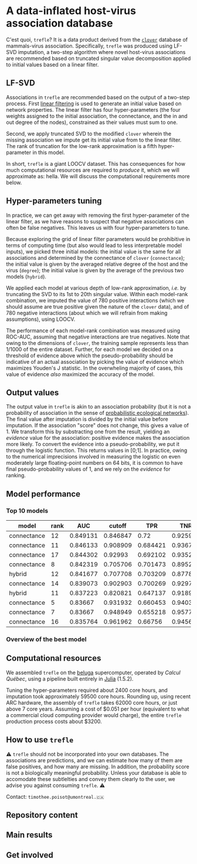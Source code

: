 # A data-inflated host-virus association database

C'est quoi, `trefle`? It is a data product derived from the [`clover`][clover]
database of mammals-virus association. Specifically, `trefle` was produced using
LF-SVD imputation, a two-step algorithm where novel host-virus associations are
recommended based on truncated singular value decomposition applied to initial
values based on a linear filter.

[clover]: https://github.com/viralemergence/clover

## LF-SVD

Associations in `trefle` are recommended based on the output of a two-step
process. First [linear filtering][LF] is used to generate an initial value based
on network properties. The linear filter has four hyper-parameters (the four
weights assigned to the initial association, the connectance, and the in and out
degree of the nodes), constrained as their values must sum to one.

[LF]: https://www.nature.com/articles/srep45908

Second, we apply truncated SVD to the modified `clover` wherein the missing
association we impute get its initial value from to the linear filter. The rank
of truncation for the low-rank approximation is a fifth hyper-parameter in this
model.

In short, `trefle` is a giant LOOCV dataset. This has consequences for how much
computational resources are required to *produce* it, which we will approximate
as: hella. We will discuss the computational requirements more below.

## Hyper-parameters tuning

In practice, we can get away with removing the first hyper-parameter of the
linear filter, as we have reasons to suspect that negative associations can
often be false negatives. This leaves us with four hyper-parameters to tune.

Because exploring the grid of linear filter parameters would be prohibitive in
terms of computing time (but also would lead to less interpretable model
inputs), we picked three initial models: the initial value is the same for all
associations and determined by the connectance of `clover` (`connectance`); the
initial value is given by the averaged relative degree of the host and the virus
(`degree`); the initial value is given by the average of the previous two models
(`hybrid`).

We applied each model at various depth of low-rank approximation, *i.e.* by
truncating the SVD to its 1st to 20th singular value. Within each model-rank
combination, we imputed the value of 780 positive interactions (which we should
assume are true positive given the nature of the `clover` data), and of 780
negative interactions (about which we will refrain from making assumptions),
using LOOCV.

The performance of each model-rank combination was measured using ROC-AUC,
assuming that negative interactions are true negatives. Note that owing to the
dimensions of `clover`, the training sample represents less than 1/1000 of the
entire dataset. Further, for each model we decided on a threshold of evidence
above which the pseudo-probability should be indicative of an actual association
by picking the value of evidence which maximizes Youden's J statistic. In the
overwheling majority of cases, this value of evidence *also* maximized the
accuracy of the model.

## Output values

The output value in `trefle` is akin to an association probability (but it is
not a probability of association in the sense of [probabilistic ecological
networks][pen]). The final value after imputation is divided by the initial
value before imputation. If the association "score" does not change, this gives
a value of 1. We transform this by substracting one from the result, yielding an
*evidence* value for the association: positive evidence makes the association
more likely. To convert the evidence into a pseudo-probability, we put it
through the logistic function. This returns values in [0;1]. In practice, owing
to the numerical imprecisions involved in measuring the logistic on even
moderately large floating-point numbers on 64 bits, it is common to have final
pseudo-probability values of 1, and we rely on the *evidence* for ranking.

[pen]: https://besjournals.onlinelibrary.wiley.com/doi/10.1111/2041-210X.12468

## Model performance

### Top 10 models

| model        | rank  |  AUC       |  cutoff    |  TPR      | TNR      |  PPV       | NPV       | FNR      | FPR       | FDR       | FOR      | CSI      | ACC      | J         |
| ------------ |------ |----------- | ---------- | --------- |--------- |----------- |---------- |----------|-----------|-----------|----------|----------|----------|-------- |
| connectance  |    12 |  0.849131  |  0.846847  |  0.72     | 0.925926 |  0.90604   | 0.769231  | 0.28     | 0.0740741 | 0.0939597 | 0.230769 | 0.669975 | 0.823373 | 0.645926 |
| connectance  |    11 |  0.846133  |  0.908909  |  0.684421 | 0.936759 |  0.914591  | 0.75      | 0.315579 | 0.0632411 | 0.0854093 | 0.25     | 0.643304 | 0.811258 | 0.62118 |
| connectance  |    17 |  0.844302  |  0.92993   |  0.692102 | 0.935271 |  0.913428  | 0.754797  | 0.307898 | 0.0647292 | 0.0865724 | 0.245203 | 0.649497 | 0.814495 | 0.627373 |
| connectance  |     8 |  0.842319  |  0.705706  |  0.701473 | 0.895225 |  0.868988  | 0.75167   | 0.298527 | 0.104775  | 0.131012  | 0.24833  | 0.634383 | 0.798801 | 0.596698 |
| hybrid       |    12 |  0.841677  |  0.707708  |  0.703209 | 0.877822 |  0.851133  | 0.748584  | 0.296791 | 0.122178  | 0.148867  | 0.251416 | 0.62619  | 0.790806 | 0.581031 |
| connectance  |    14 |  0.839073  |  0.902903  |  0.700269 | 0.929708 |  0.907666  | 0.758658  | 0.299731 | 0.0702918 | 0.0923345 | 0.241342 | 0.653701 | 0.815754 | 0.629977 |
| hybrid       |    11 |  0.837223  |  0.820821  |  0.647137 | 0.918991 |  0.888483  | 0.723093  | 0.352863 | 0.0810093 | 0.111517  | 0.276907 | 0.598522 | 0.783245 | 0.566128 |
| connectance  |     5 |  0.83667   |  0.931932  |  0.660453 | 0.940318 |  0.916821  | 0.735477  | 0.339547 | 0.0596817 | 0.0831793 | 0.264523 | 0.623116 | 0.800664 | 0.600771 |
| connectance  |     7 |  0.83667   |  0.948949  |  0.655218 | 0.957784 |  0.939394  | 0.735562  | 0.344782 | 0.0422164 | 0.0606061 | 0.264438 | 0.628644 | 0.806601 | 0.613002 |
| connectance  |    16 |  0.835764  |  0.961962  |  0.66756  | 0.945623 |  0.923933  | 0.741935  | 0.33244  | 0.0543767 | 0.0760668 | 0.258065 | 0.632783 | 0.807333 | 0.613184 |

### Overview of the best model
## Computational resources

We assembled `trefle` on the [beluga][beluga] supercomputer, operated by *Calcul
Québec*, using a pipeline built entirely in [Julia][jl] (1.5.2).

[beluga]: https://www.computecanada.ca/featured/beluga-the-latest-supercomputer-for-canadian-researchers/
[jl]: https://julialang.org/

Tuning the hyper-parameters required about 2400 core hours, and imputation took
approximately 59500 core hours. Rounding up, using recent ARC hardware, the
assembly of `trefle` takes 62000 core hours, or just above 7 core years.
Assuming a cost of $0.051 per hour (equivalent to what a commercial cloud
computing provider would charge), the entire `trefle` production process costs
about $3200.

## How to use `trefle`

⚠️ `trefle` should not be incorporated into your own databases. The associations
are predictions, and we can estimate how many of them are false positives, and
how many are missing. In addition, the probability score is not a biologically
meaningful probability. Unless your database is able to accomodate these
subtlelties and convey them clearly to the user, we advise you against consuming
`trefle`. ⚠️

Contact: `timothee.poisot@umontreal.🇨🇦`

## Repository content

## Main results

## Get involved
